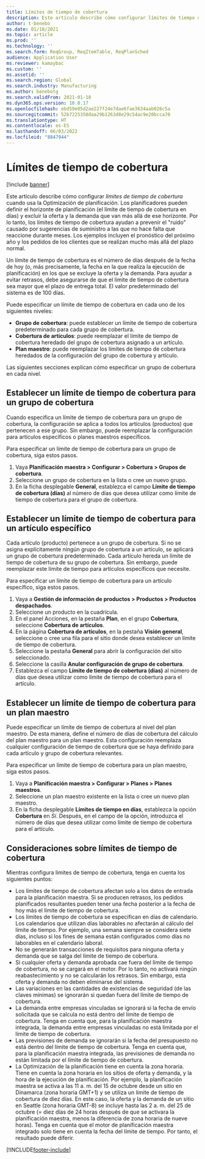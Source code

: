 ```yaml
---
title: Límites de tiempo de cobertura
description: Este artículo describe cómo configurar límites de tiempo de cobertura cuando usa la Optimización de planificación. Un límite de tiempo de cobertura indica su horizonte y límite de planificación.
author: t-benebo
ms.date: 01/18/2021
ms.topic: article
ms.prod: ''
ms.technology: ''
ms.search.form: ReqGroup, ReqItemTable, ReqPlanSched
audience: Application User
ms.reviewer: kamaybac
ms.custom: ''
ms.assetid: ''
ms.search.region: Global
ms.search.industry: Manufacturing
ms.author: benebotg
ms.search.validFrom: 2021-01-18
ms.dyn365.ops.version: 10.0.17
ms.openlocfilehash: ebd59e05d2ae227f24e7dae6fae3634aab026c5a
ms.sourcegitcommit: 52b7225350daa29b1263d8e29c54ac9e20bcca70
ms.translationtype: HT
ms.contentlocale: es-ES
ms.lasthandoff: 06/03/2022
ms.locfileid: "8847944"
---
```

# <a name="coverage-time-fences"></a>Límites de tiempo de cobertura

[!include [banner](../../includes/banner.md)]

Este artículo describe cómo configurar *límites de tiempo de cobertura* cuando usa la Optimización de planificación. Los planificadores pueden definir el horizonte de planificación (el límite de tiempo de cobertura en días) y excluir la oferta y la demanda que van más allá de ese horizonte. Por lo tanto, los límites de tiempo de cobertura ayudan a prevenir el "ruido" causado por sugerencias de suministro a las que no hace falta que reaccione durante meses. Los ejemplos incluyen el pronóstico del próximo año y los pedidos de los clientes que se realizan mucho más allá del plazo normal.

Un límite de tiempo de cobertura es el número de días después de la fecha de hoy (o, más precisamente, la fecha en la que realiza la ejecución de planificación) en los que se excluye la oferta y la demanda. Para ayudar a evitar retrasos, debe asegurarse de que el límite de tiempo de cobertura sea mayor que el plazo de entrega total. El valor predeterminado del sistema es de 100 días.

Puede especificar un límite de tiempo de cobertura en cada uno de los siguientes niveles:

- **Grupo de cobertura**: puede establecer un límite de tiempo de cobertura predeterminado para cada grupo de cobertura.
- **Cobertura de artículos**: puede reemplazar el límite de tiempo de cobertura heredado del grupo de cobertura asignado a un artículo.
- **Plan maestro**: puede reemplazar los límites de tiempo de cobertura heredados de la configuración del grupo de cobertura y artículo.

Las siguientes secciones explican cómo especificar un grupo de cobertura en cada nivel.

## <a name="set-a-coverage-time-fence-for-a-coverage-group"></a>Establecer un límite de tiempo de cobertura para un grupo de cobertura

Cuando especifica un límite de tiempo de cobertura para un grupo de cobertura, la configuración se aplica a todos los artículos (productos) que pertenecen a ese grupo. Sin embargo, puede reemplazar la configuración para artículos específicos o planes maestros específicos.

Para especificar un límite de tiempo de cobertura para un grupo de cobertura, siga estos pasos.

1. Vaya **Planificación maestra \> Configurar \> Cobertura \> Grupos de cobertura**.
1. Seleccione un grupo de cobertura en la lista o cree un nuevo grupo.
1. En la ficha desplegable **General**, establezca el campo **Límite de tiempo de cobertura (días)** al número de días que desea utilizar como límite de tiempo de cobertura para el grupo de cobertura.

## <a name="set-a-coverage-time-fence-for-a-specific-item"></a>Establecer un límite de tiempo de cobertura para un artículo específico

Cada artículo (producto) pertenece a un grupo de cobertura. Si no se asigna explícitamente ningún grupo de cobertura a un artículo, se aplicará un grupo de cobertura predeterminado. Cada artículo hereda un límite de tiempo de cobertura de su grupo de cobertura. Sin embargo, puede reemplazar este límite de tiempo para artículos específicos que necesite.

Para especificar un límite de tiempo de cobertura para un artículo específico, siga estos pasos.

1. Vaya a **Gestión de información de productos \> Productos \> Productos despachados**.
1. Seleccione un producto en la cuadrícula.
1. En el panel Acciones, en la pestaña **Plan**, en el grupo **Cobertura**, seleccione **Cobertura de artículos**.
1. En la página **Cobertura de artículos**, en la pestaña **Visión general**, seleccione o cree una fila para el sitio donde desea establecer un límite de tiempo de cobertura.
1. Seleccione la pestaña **General** para abrir la configuración del sitio seleccionado.
1. Seleccione la casilla **Anular configuración de grupo de cobertura**.
1. Establezca el campo **Límite de tiempo de cobertura (días)** al número de días que desea utilizar como límite de tiempo de cobertura para el artículo.

## <a name="set-a-coverage-time-fence-for-a-specific-master-plan"></a>Establecer un límite de tiempo de cobertura para un plan maestro

Puede especificar un límite de tiempo de cobertura al nivel del plan maestro. De esta manera, define el número de días de cobertura del cálculo del plan maestro para un plan maestro. Esta configuración reemplaza cualquier configuración de tiempo de cobertura que se haya definido para cada artículo y grupo de cobertura relevantes.

Para especificar un límite de tiempo de cobertura para un plan maestro, siga estos pasos.

1. Vaya a **Planificación maestra \> Configurar \> Planes \> Planes maestros**.
1. Seleccione un plan maestro existente en la lista o cree un nuevo plan maestro.
1. En la ficha desplegable **Límites de tiempo en días**, establezca la opción **Cobertura** en *Sí*. Después, en el campo de la opción, introduzca el número de días que desea utilizar como límite de tiempo de cobertura para el artículo.

## <a name="considerations-for-coverage-time-fences"></a>Consideraciones sobre límites de tiempo de cobertura

Mientras configura límites de tiempo de cobertura, tenga en cuenta los siguientes puntos:

- Los límites de tiempo de cobertura afectan solo a los datos de entrada para la planificación maestra. Si se producen retrasos, los pedidos planificados resultantes pueden tener una fecha posterior a la fecha de hoy más el límite de tiempo de cobertura.
- Los límites de tiempo de cobertura se especifican en días de calendario. Los calendarios que utilizan días laborables no afectarán al cálculo del límite de tiempo. Por ejemplo, una semana siempre se considera siete días, incluso si los fines de semana están configurados como días no laborables en el calendario laboral.
- No se generarán transacciones de requisitos para ninguna oferta y demanda que se salga del límite de tiempo de cobertura.
- Si cualquier oferta y demanda aprobada cae fuera del límite de tiempo de cobertura, no se cargará en el motor. Por lo tanto, no activará ningún reabastecimiento y no se calcularán los retrasos. Sin embargo, esta oferta y demanda no deben eliminarse del sistema.
- Las variaciones en las cantidades de existencias de seguridad (de las claves mínimas) se ignorarán si quedan fuera del límite de tiempo de cobertura.
- La demanda entre empresas vinculadas se ignorará si la fecha de envío solicitada que se calcula no está dentro del límite de tiempo de cobertura. Tenga en cuenta que, para la planificación maestra integrada, la demanda entre empresas vinculadas no está limitada por el límite de tiempo de cobertura.
- Las previsiones de demanda se ignorarán si la fecha del presupuesto no está dentro del límite de tiempo de cobertura. Tenga en cuenta que, para la planificación maestra integrada, las previsiones de demanda no están limitada por el límite de tiempo de cobertura.
- La Optimización de la planificación tiene en cuenta la zona horaria. Tiene en cuenta la zona horaria en los sitios de oferta y demanda, y la hora de la ejecución de planificación. Por ejemplo, la planificación maestra se activa a las 11 a. m. del 15 de octubre desde un sitio en Dinamarca (zona horaria GMT+1) y se utiliza un límite de tiempo de cobertura de diez días. En este caso, la oferta y la demanda de un sitio en Seattle (zona horaria GMT-8) se incluye hasta las 2 a. m. del 25 de octubre (= diez días de 24 horas después de que se activara la planificación maestra, menos la diferencia de zona horaria de nueve horas). Tenga en cuenta que el motor de planificación maestra integrado solo tiene en cuenta la fecha del límite de tiempo. Por tanto, el resultado puede diferir.


[!INCLUDE[footer-include](../../../includes/footer-banner.md)]